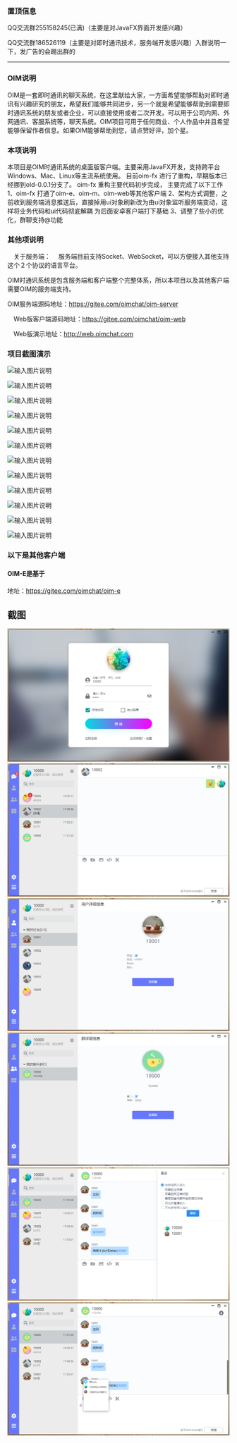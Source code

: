 ### 置顶信息

QQ交流群255158245(已满)（主要是对JavaFX界面开发感兴趣）

QQ交流群186526119（主要是对即时通讯技术，服务端开发感兴趣）入群说明一下，发广告的会踢出群的

-----------------------------------------------------------------------------------------------------------
### OIM说明

  OIM是一套即时通讯的聊天系统，在这里献给大家，一方面希望能够帮助对即时通讯有兴趣研究的朋友，希望我们能够共同进步，另一个就是希望能够帮助到需要即时通讯系统的朋友或者企业，可以直接使用或者二次开发。可以用于公司内网、外网通讯、客服系统等，聊天系统。OIM项目可用于任何商业、个人作品中并且希望能够保留作者信息。如果OIM能够帮助到您，请点赞好评，加个星。

### 本项说明
  本项目是OIM时通讯系统的桌面版客户端。主要采用JavaFX开发，支持跨平台Windows、Mac、Linux等主流系统使用。
目前oim-fx 进行了重构，早期版本已经挪到old-0.0.1分支了。
oim-fx 重构主要代码初步完成，
主要完成了以下工作
1、oim-fx 打通了oim-e、oim-m、oim-web等其他客户端
2、架构方式调整，之前收到服务端消息推送后，直接掉用ui对象刷新改为由ui对象监听服务端变动，这样将业务代码和ui代码彻底解耦
 为后面安卓客户端打下基础
3、调整了些小的优化，群聊支持@功能
 
### 其他项说明
　关于服务端：
　服务端目前支持Socket、WebSocket，可以方便接入其他支持这个２个协议的语言平台。

  OIM时通讯系统是包含服务端和客户端整个完整体系，所以本项目以及其他客户端需要OIM的服务端支持。

  OIM服务端源码地址：https://gitee.com/oimchat/oim-server

　Web版客户端源码地址：https://gitee.com/oimchat/oim-web

　Web版演示地址：http://web.oimchat.com





### 项目截图演示


![输入图片说明](https://images.gitee.com/uploads/images/2019/0307/142219_7d44e784_7154.png "在这里输入图片标题")

![输入图片说明](https://images.gitee.com/uploads/images/2019/0307/142219_6a70d826_7154.png "在这里输入图片标题")

![输入图片说明](https://images.gitee.com/uploads/images/2019/0307/142219_acff6e48_7154.png "在这里输入图片标题")

![输入图片说明](https://images.gitee.com/uploads/images/2019/0307/142219_357d7d22_7154.png "在这里输入图片标题")

![输入图片说明](https://images.gitee.com/uploads/images/2019/0307/142220_04ac2d23_7154.png "在这里输入图片标题")

![输入图片说明](https://images.gitee.com/uploads/images/2019/0307/142220_ba815af8_7154.png "在这里输入图片标题")

![输入图片说明](https://images.gitee.com/uploads/images/2019/0307/142220_690d4618_7154.png "在这里输入图片标题")

![输入图片说明](https://images.gitee.com/uploads/images/2019/0307/142220_95eaf7f4_7154.png "在这里输入图片标题")

![输入图片说明](https://git.oschina.net/uploads/images/2017/0609/165639_4e48e9a5_7154.png "在这里输入图片标题")

![输入图片说明](https://images.gitee.com/uploads/images/2019/0307/142220_2a42fb9d_7154.png "在这里输入图片标题")

![输入图片说明](https://images.gitee.com/uploads/images/2019/0307/142220_9d52c926_7154.png "在这里输入图片标题")

![输入图片说明](https://images.gitee.com/uploads/images/2019/0307/142220_050f1a99_7154.png "在这里输入图片标题")


### 以下是其他客户端

#### OIM-E是基于
地址：https://gitee.com/oimchat/oim-e

  ## 截图
<img src="./screenshot/client/e/1.png">
<img src="./screenshot/client/e/2.png">
<img src="./screenshot/client/e/3.png">
<img src="./screenshot/client/e/4.png">
<img src="./screenshot/client/e/5.png">
<img src="./screenshot/client/e/6.png">


